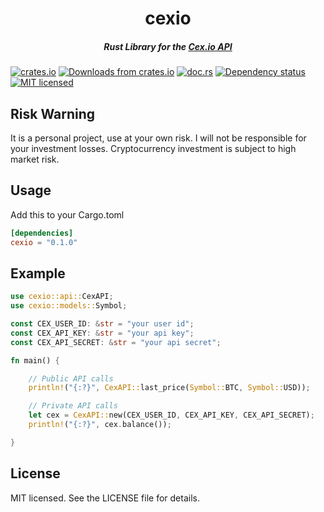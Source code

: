 <h1 align="center"> cexio </h1>

<h5 align="center"> Rust Library for the <a href="https://cex.io/rest-api"> Cex.io API</a> </h5>

[![crates.io](https://meritbadge.herokuapp.com/cexio)](https://crates.io/crates/cexio)
[![Downloads from crates.io](https://img.shields.io/crates/d/cexio.svg)](https://crates.io/crates/cexio)
[![doc.rs](https://docs.rs/cexio/badge.svg)](https://docs.rs/cexio/)
[![Dependency status](https://deps.rs/repo/github/isvforall/cexio/status.svg)](https://deps.rs/repo/github/isvforall/cexio)
[![MIT licensed](https://img.shields.io/badge/License-MIT-blue.svg)](./LICENSE-MIT)

## Risk Warning

It is a personal project, use at your own risk. I will not be responsible for your investment losses.
Cryptocurrency investment is subject to high market risk.

## Usage

Add this to your Cargo.toml

```toml
[dependencies]
cexio = "0.1.0"
```

## Example

```rust
use cexio::api::CexAPI;
use cexio::models::Symbol;

const CEX_USER_ID: &str = "your user id";
const CEX_API_KEY: &str = "your api key";
const CEX_API_SECRET: &str = "your api secret";

fn main() {

    // Public API calls
    println!("{:?}", CexAPI::last_price(Symbol::BTC, Symbol::USD));

    // Private API calls
    let cex = CexAPI::new(CEX_USER_ID, CEX_API_KEY, CEX_API_SECRET);
    println!("{:?}", cex.balance());

}

```

## License

MIT licensed. See the LICENSE file for details.
